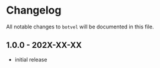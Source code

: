 # Changelog

All notable changes to `botvel` will be documented in this file.

## 1.0.0 - 202X-XX-XX

- initial release

